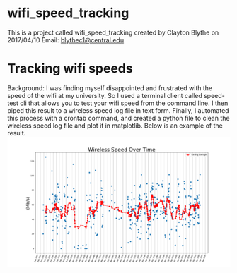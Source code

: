 # wifi_speed_tracking

This is a project called wifi_speed_tracking created by Clayton Blythe on 2017/04/10 
Email: blythec1@central.edu

# Tracking wifi speeds

Background: I was finding myself disappointed and frustrated with the speed of the wifi at my university. So I used a terminal client called speed-test cli 
that allows you to test your wifi speed from the command line. I then piped this result to a wireless speed log file in text form. Finally, I automated
this process with a crontab command, and created a python file to clean the wireless speed log file and plot it in matplotlib. Below is an example of the
result. 
![Alt Test](https://github.com/claytonblythe/wifi_speed_tracking/blob/master/figures/wireless_speeds_Apr_10_09:01_.png)

